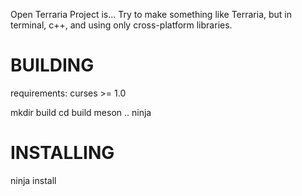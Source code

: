 Open Terraria Project is...
Try to make something like Terraria, but in terminal, c++, and using only cross-platform libraries.


# BUILDING

requirements:
    curses >= 1.0

mkdir build
cd build
meson ..
ninja

# INSTALLING
ninja install
